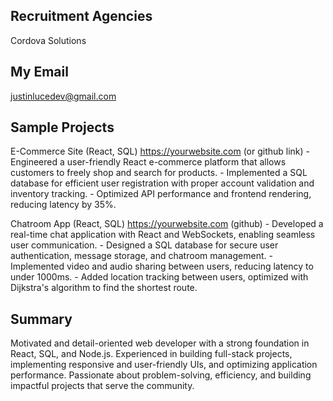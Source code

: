## Recruitment Agencies

Cordova Solutions

## My Email

justinlucedev@gmail.com

## Sample Projects

E-Commerce Site (React, SQL) https://yourwebsite.com (or github link)
    - Engineered a user-friendly React e-commerce platform that allows customers to freely shop and search for products.
    - Implemented a SQL database for efficient user registration with proper account validation and inventory tracking.
    - Optimized API performance and frontend rendering, reducing latency by 35%.

Chatroom App (React, SQL) https://yourwebsite.com (github)
    - Developed a real-time chat application with React and WebSockets, enabling seamless user communication.
    - Designed a SQL database for secure user authentication, message storage, and chatroom management.
    - Implemented video and audio sharing between users, reducing latency to under 1000ms.
    - Added location tracking between users, optimized with Dijkstra's algorithm to find the shortest route.

## Summary

Motivated and detail-oriented web developer with a strong foundation in React, SQL, and Node.js. Experienced in building full-stack projects, implementing responsive and user-friendly UIs, and optimizing application performance. Passionate about problem-solving, efficiency, and building impactful projects that serve the community. 